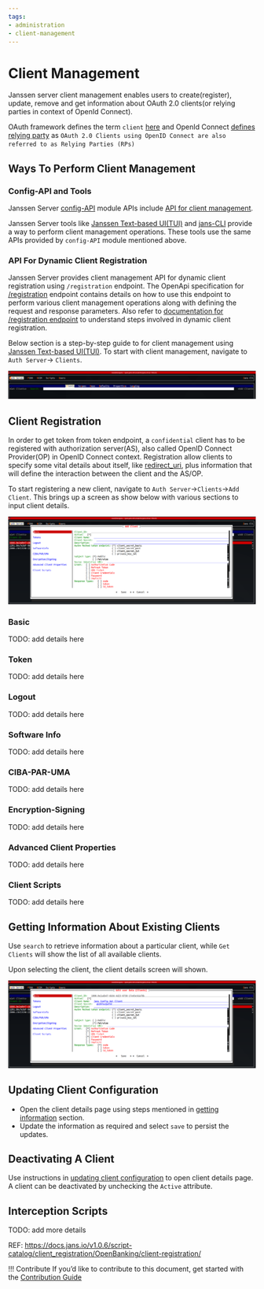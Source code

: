 ```yaml
---
tags:
- administration
- client-management
---
```


# Client Management

Janssen server client management enables users to create(register), update, remove and get information about OAuth 2.0 
clients(or relying parties in context of OpenId Connect). 

OAuth framework defines the term `client` [here](https://datatracker.ietf.org/doc/html/rfc6749#section-1.1) and OpenId 
Connect [defines relying party](https://openid.net/specs/openid-connect-core-1_0.html#Introduction) as 
`OAuth 2.0 Clients using OpenID Connect are also referred to as Relying Parties (RPs)`

## Ways To Perform Client Management

### Config-API and Tools

Janssen Server [config-API](../../config-guide/config-api/README.md) module APIs include [API for client management](../../config-guide/config-api/openid-client.md). 

Janssen Server tools like [Janssen Text-based UI(TUI)](../../config-guide/tui.md) and [jans-CLI](../../config-guide/jans-cli/README.md)
provide a way to perform client management operations. These tools use the same APIs provided by `config-API` module mentioned above. 

### API For Dynamic Client Registration

Janssen Server provides client management API for dynamic client registration using 
`/registration` endpoint. The OpenApi specification for
[/registration](https://gluu.org/swagger-ui/?url=https://raw.githubusercontent.com/JanssenProject/jans/vreplace-janssen-version/jans-auth-server/docs/swagger.yaml#/Registration)
endpoint contains details on how to use this endpoint to perform various client management operations along with defining
the request and response parameters. Also refer to 
[documentation for /registration endpoint](../endpoints/client-registration.md) to 
understand steps involved in dynamic client registration.

Below section is a step-by-step guide to for client management using
[Janssen Text-based UI(TUI)](../../config-guide/tui.md). To start with client management, navigate to `Auth Server`->
`Clients`.

![tui-client-management](../../../assets/Jans_TUI_Main_panel.png)

## Client Registration

In order to get token from token endpoint, a `confidential` client has to be registered with authorization server(AS),
also called OpenID Connect Provider(OP) in OpenID Connect context. Registration allow clients to specify some 
vital details about itself, like [redirect_uri](./configuration/redirect-uris.md), plus information that will define
the interaction between the client and the AS/OP.

To start registering a new client, navigate to `Auth Server`->`Clients`->`Add Client`.  This brings up a screen as show below with various sections to input client details.

![](../../../assets/Jans_TUI_Auth_Server_Add_new_client.png)

### Basic

TODO: add details here

### Token

TODO: add details here

### Logout

TODO: add details here

### Software Info

TODO: add details here

### CIBA-PAR-UMA

TODO: add details here

### Encryption-Signing

TODO: add details here

### Advanced Client Properties

TODO: add details here

### Client Scripts

TODO: add details here

## Getting Information About Existing Clients

Use `search` to retrieve information about a particular client, while `Get Clients` will show the list of all
available clients.

Upon selecting the client, the client details screen will shown.

![](../../../assets/Jans_TUI_Auth_Server_Client_detail.png)

## Updating Client Configuration

- Open the client details page using steps mentioned in 
[getting information](#getting-information-about-existing-clients) section.
- Update the information as required and select `save` to persist the updates.

## Deactivating A Client

Use instructions in [updating client configuration](#updating-client-configuration) to open client details 
page. A client can be deactivated by unchecking the `Active` attribute.

## Interception Scripts

TODO: add more details

REF:
https://docs.jans.io/v1.0.6/script-catalog/client_registration/OpenBanking/client-registration/



!!! Contribute
If you’d like to contribute to this document, get started with the [Contribution Guide](https://docs.jans.io/head/CONTRIBUTING/#contributing-to-the-documentation)